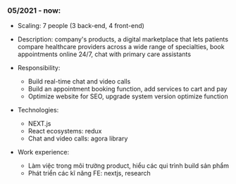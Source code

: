 

### 05/2021 - now:
  - Scaling: 7 people (3 back-end, 4 front-end)
  - Description: company's products, a digital marketplace that lets patients compare healthcare providers across a wide range of specialties, book appointments online 24/7, chat with primary care assistants
  - Responsibility: 
    - Build real-time chat and video calls
    - Build an appointment booking function, add services to cart and pay
    - Optimize website for SEO, upgrade system version optimize function
  - Technologies:
    - NEXT.js 
    - React ecosystems: redux 
    - Chat and video calls: agora library

  - Work experience:
    - Làm việc trong môi trường product, hiểu các qui trình build sản phẩm
    - Phát triển các kĩ năng FE: nextjs, research  

